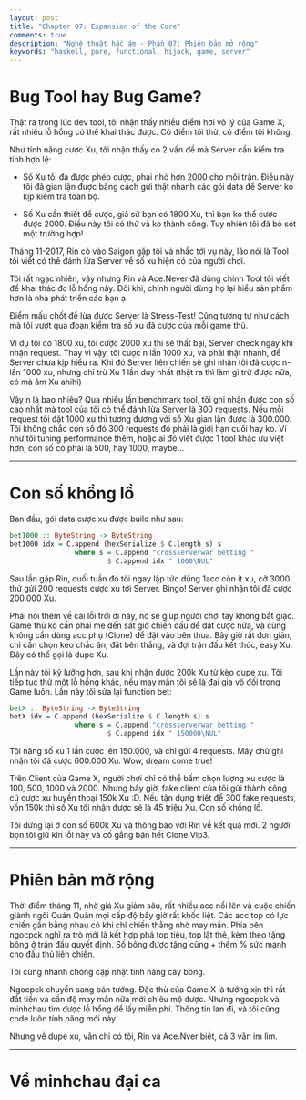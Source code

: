 ```yaml
---
layout: post
title: "Chapter 07: Expansion of the Core"
comments: true
description: "Nghệ thuật hắc ám - Phần 07: Phiên bản mở rộng"
keywords: "haskell, pure, functional, hijack, game, server"
---
```


# Bug Tool hay Bug Game?

Thật ra trong lúc dev tool, tôi nhận thấy nhiều điểm hơi vô lý của Game X, rất nhiều lỗ hổng có thể khai thác được. Có điểm tôi thử, có điểm tôi không.

Như tính năng cược Xu, tôi nhận thấy có 2 vấn đề mà Server cần kiểm tra tính hợp lệ:

* Số Xu tối đa được phép cược, phải nhỏ hơn 2000 cho mỗi trận. Điều này tôi đã gian lận được bằng cách gửi thật nhanh các gói data để Server ko kịp kiểm tra toàn bộ.

* Số Xu cần thiết để cược, giả sử bạn có 1800 Xu, thì bạn ko thể cược được 2000. Điều này tôi có thử và ko thành công. Tuy nhiên tôi đã bỏ sót một trường hợp!

Tháng 11-2017, Rin có vào Saigon gặp tôi và nhắc tới vụ này, lão nói là Tool tôi viết có thể đánh lừa Server về số xu hiện có của người chơi.

Tôi rất ngạc nhiên, vậy nhưng Rin và Ace.Never đã dùng chính Tool tôi viết để khai thác đc lỗ hổng này. Đôi khi, chính người dùng họ lại hiểu sản phẩm hơn là nhà phát triển các bạn ạ.

Điểm mấu chốt để lừa được Server là Stress-Test! Cũng tương tự như cách mà tôi vượt qua đoạn kiểm tra số xu đã cược của mỗi game thủ.

Ví dụ tôi có 1800 xu, tôi cược 2000 xu thì sẽ thất bại, Server check ngay khi nhận request. Thay vì vậy, tôi cược n lần 1000 xu, và phải thật nhanh, để Server chưa kịp hiểu ra. Khi đó Server liên chiến sẽ ghi nhận tôi đã cược n-lần 1000 xu, nhưng chỉ trừ Xu 1 lần duy nhất (thật ra thì làm gì trừ được nữa, có mà âm Xu ahihi)

Vậy n là bao nhiêu? Qua nhiều lần benchmark tool, tôi ghi nhận được con số cao nhất mà tool của tôi có thể đánh lừa Server là 300 requests. Nếu mỗi request tôi đặt 1000 xu thì tương đương với số Xu gian lận được là 300.000. Tôi không chắc con số đó 300 requests đó phải là giới hạn cuối hay ko. Ví như tôi tuning performance thêm, hoặc ai đó viết được 1 tool khác ưu việt hơn, con số có phải là 500, hay 1000, maybe...

---

# Con số khổng lồ

Ban đầu, gói data cược xu được build như sau:

```haskell
bet1000 :: ByteString -> ByteString
bet1000 idx = C.append (hexSerialize $ C.length s) s
                where s = C.append "crossserverwar betting "
                        $ C.append idx " 1000\NUL"
```
Sau lần gặp Rin, cuối tuần đó tôi ngay lập tức dùng 1acc còn ít xu, cỡ 3000 thử gửi 200 requests cược xu tới Server. Bingo! Server ghi nhận tôi đã cược 200.000 Xu.

Phải nói thêm về cái lỗi trời ơi này, nó sẽ giúp người chơi tay không bắt giặc. Game thủ ko cần phải me đến sát giờ chiến đấu để đặt cược nữa, và cũng không cần dùng acc phụ (Clone) để đặt vào bên thua. Bây giờ rất đơn giản, chỉ cần chọn kèo chắc ăn, đặt bên thắng, và đợi trận đấu kết thúc, easy Xu. Đây có thể gọi là dupe Xu.

Lần này tôi kỹ lưỡng hơn, sau khi nhận được 200k Xu từ kèo dupe xu. Tôi tiếp tục thử một lỗ hổng khác, nếu may mắn tôi sẽ là đại gia vô đối trong Game luôn. Lần này tôi sửa lại function bet:

```haskell
betX :: ByteString -> ByteString
betX idx = C.append (hexSerialize $ C.length s) s
                where s = C.append "crossserverwar betting "
                        $ C.append idx " 150000\NUL"
```

Tôi nâng số xu 1 lần cược lên 150.000, và chỉ gửi 4 requests. Máy chủ ghi nhận tôi đã cược 600.000 Xu. Wow, dream come true!

Trên Client của Game X, người chơi chỉ có thể bấm chọn lượng xu cược là 100, 500, 1000 và 2000. Nhưng bây giờ, fake client của tôi gửi thành công cú cược xu huyền thoại 150k Xu :D. Nếu tận dụng triệt để 300 fake requests, vốn 150k thì số Xu tôi nhận được sẽ là 45 triệu Xu. Con số khổng lồ.

Tôi dừng lại ở con số 600k Xu và thông báo với Rin về kết quả mới. 2 người bọn tôi giữ kín lỗi này và cố gắng bán hết Clone Vip3.

---

# Phiên bản mở rộng

Thời điểm tháng 11, nhờ giá Xu giảm sâu, rất nhiều acc nổi lên và cuộc chiến giành ngôi Quán Quân mọi cấp độ bấy giờ rất khốc liệt. Các acc top có lực chiến gần bằng nhau có khi chỉ chiến thằng nhờ may mắn. Phía bên ngocpck nghĩ ra trò mới là kết hợp phá top tiêu, top lật thẻ, kèm theo tặng bông ở trận đấu quyết định. Số bông được tặng cũng + thêm % sức mạnh cho đấu thủ liên chiến.

Tôi cũng nhanh chóng cập nhật tính năng cày bông.

Ngocpck chuyển sang bán tướng. Đặc thù của Game X là tướng xịn thì rất đắt tiền và cần độ may mắn nữa mới chiêu mộ được. Nhưng ngocpck và minhchau tìm được lỗ hổng để lấy miễn phí. Thông tin lan đi, và tôi cũng code luôn tính năng mới này.

Nhưng về dupe xu, vẫn chỉ có tôi, Rin và Ace.Nver biết, cả 3 vẫn im lìm.

---

# Về minhchau đại ca
